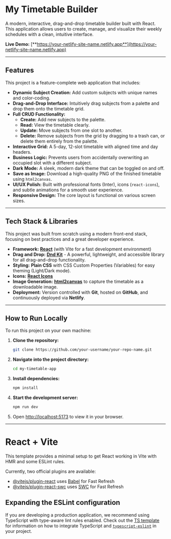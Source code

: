 # My Timetable Builder

A modern, interactive, drag-and-drop timetable builder built with React. This application allows users to create, manage, and visualize their weekly schedules with a clean, intuitive interface.

**Live Demo:** [**https://your-netlify-site-name.netlify.app**](https://your-netlify-site-name.netlify.app)

 


---

## Features

This project is a feature-complete web application that includes:

*   **Dynamic Subject Creation:** Add custom subjects with unique names and color-coding.
*   **Drag-and-Drop Interface:** Intuitively drag subjects from a palette and drop them onto the timetable grid.
*   **Full CRUD Functionality:**
    *   **Create:** Add new subjects to the palette.
    *   **Read:** View the timetable clearly.
    *   **Update:** Move subjects from one slot to another.
    *   **Delete:** Remove subjects from the grid by dragging to a trash can, or delete them entirely from the palette.
*   **Interactive Grid:** A 5-day, 12-slot timetable with aligned time and day headers.
*   **Business Logic:** Prevents users from accidentally overwriting an occupied slot with a different subject.
*   **Dark Mode:** A sleek, modern dark theme that can be toggled on and off.
*   **Save as Image:** Download a high-quality PNG of the finished timetable using `html2canvas`.
*   **UI/UX Polish:** Built with professional fonts (Inter), icons (`react-icons`), and subtle animations for a smooth user experience.
*   **Responsive Design:** The core layout is functional on various screen sizes.

---

## Tech Stack & Libraries

This project was built from scratch using a modern front-end stack, focusing on best practices and a great developer experience.

*   **Framework:** [**React**](https://reactjs.org/) (with Vite for a fast development environment)
*   **Drag and Drop:** [**Dnd Kit**](https://dndkit.com/) - A powerful, lightweight, and accessible library for all drag-and-drop functionality.
*   **Styling:** **Plain CSS** with CSS Custom Properties (Variables) for easy theming (Light/Dark mode).
*   **Icons:** [**React Icons**](https://react-icons.github.io/react-icons/)
*   **Image Generation:** [**html2canvas**](https://html2canvas.hertzen.com/) to capture the timetable as a downloadable image.
*   **Deployment:** Version controlled with **Git**, hosted on **GitHub**, and continuously deployed via **Netlify**.

---

## How to Run Locally

To run this project on your own machine:

1.  **Clone the repository:**
    ```bash
    git clone https://github.com/your-username/your-repo-name.git
    ```
2.  **Navigate into the project directory:**
    ```bash
    cd my-timetable-app
    ```
3.  **Install dependencies:**
    ```bash
    npm install
    ```
4.  **Start the development server:**
    ```bash
    npm run dev
    ```
5.  Open [http://localhost:5173](http://localhost:5173) to view it in your browser.

---




# React + Vite

This template provides a minimal setup to get React working in Vite with HMR and some ESLint rules.

Currently, two official plugins are available:

- [@vitejs/plugin-react](https://github.com/vitejs/vite-plugin-react/blob/main/packages/plugin-react) uses [Babel](https://babeljs.io/) for Fast Refresh
- [@vitejs/plugin-react-swc](https://github.com/vitejs/vite-plugin-react/blob/main/packages/plugin-react-swc) uses [SWC](https://swc.rs/) for Fast Refresh

## Expanding the ESLint configuration

If you are developing a production application, we recommend using TypeScript with type-aware lint rules enabled. Check out the [TS template](https://github.com/vitejs/vite/tree/main/packages/create-vite/template-react-ts) for information on how to integrate TypeScript and [`typescript-eslint`](https://typescript-eslint.io) in your project.
